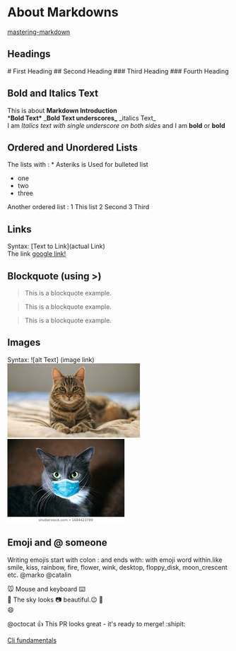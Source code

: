 # About Markdowns
[mastering-markdown](https://guides.github.com/features/mastering-markdown/)
## Headings
\# First Heading
\## Second Heading
\### Third Heading
\### Fourth Heading

## Bold and Italics Text
This is about **Markdown Introduction**   
\***Bold Text\***   \___Bold Text underscores\___
\_italics Text\_  
I am _Italics text with single underscore on both sides_ and  I am __bold__ or **bold**

## Ordered and Unordered Lists
The lists with : \* Asteriks is Used for bulleted list 
* one 
* two
* three

Another ordered list :
1 This list 
2 Second
3 Third

## Links 
Syntax:
[Text to Link](actual Link)    
The link [google link!](http://google.com)

## Blockquote (using >)
> This is a blockquote example.

> This is a blockquote example.

> This is a blockquote example.

## Images 
Syntax: ![alt Text] (image link)  
![ca](img/c.jpeg)  
![cat image](./img/cat.jpeg)



## Emoji and @ someone 
Writing emojis start with colon \: and ends with\: with emoji word within.like smile, kiss,
rainbow, fire, flower, wink, desktop, floppy_disk, moon_crescent etc.
@marko 
@catalin 

:mouse: Mouse and keyboard :keyboard:  
:rainbow: The sky looks :camera: beautiful.:wink:
:floppy_disk:  
:smile:

@octocat :+1: This PR looks great - it's ready to merge! :shipit:

[Cli fundamentals](https://github.com/Namrajp/cli-fundamentals)

